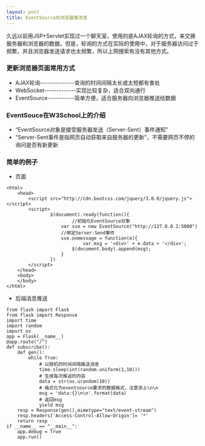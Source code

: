 ```yaml
---
layout: post
title: EventSource向浏览器推消息
---
```


久远以前用JSP+Servlet实现过一个聊天室，使用的是AJAX轮询的方式，来交换服务器和浏览器的数据。但是，轮询的方式在实际的使用中，对于服务器访问过于频繁，并且浏览器发送请求也太频繁，所以上网搜索有没有其他方式。

### **更新浏览器页面常用方式**

* AJAX轮询--------------查询的时间间隔太长或太短都有害处
* WebSocket-------------实现比较复杂，适合双向通行
* EventSource-----------简单方便，适合服务器向浏览器推送给数据

### **EventSouce在W3School上的介绍**

* “EventSource对象是接受服务器发送（Server-Sent）事件通知”
* “Server-Sent事件是指网页自动获取来自服务器的更新”，不需要网页不停的询问是否有新更新

### **简单的例子**

* 页面

```
<html>
    <head>
        <script src="http://cdn.bootcss.com/jquery/3.0.0/jquery.js"></script>
        <script>
                $(document).ready(function(){
                        //初始化EventSource对象
                    var sse = new EventSource("http://127.0.0.1:5000")
                    //绑定Server-Send事件
                    sse.onmessage = function(e){
                            var msg = '<div>' + e.data + '</div>';
                        $(document.body).append(msg);
                    }
                })
        </script>
    </head>
    <body>
    </body>
</html>
```

* 后端消息推送

```
from flask import Flask
from flask import Response
import time
import random
import os
app = Flask(__name__)
@app.route("/")
def subscribe():
    def gen():
        while True:
            # 以随机的时间间隔推送消息
            time.sleep(int(random.uniform(1,10)))
            # 生成每次推送的内容
            data = str(os.urandom(10))
            # 格式化为eventsource要求的数据格式，注意添上\n\n
            msg = 'data:{}\n\n'.format(data)
            # 返回msg
            yield msg
    resp = Response(gen(),mimetype="text/event-stream")
    resp.headers['Access-Control-Allow-Origin']= '*'
    return resp
if __name__ == "__main__":
    app.debug = True
    app.run()
```

